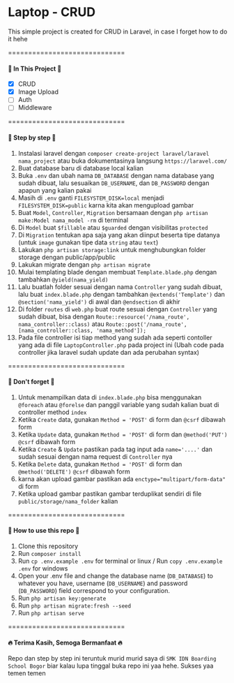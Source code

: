 <h1>Laptop - CRUD</h1>

This simple project is created for CRUD in Laravel, in case I forget how to do it hehe

=============================

<h4>🔰 In This Project 🔰</h4>

- [x] CRUD
- [x] Image Upload
- [ ] Auth
- [ ] Middleware

=============================

<h4>🔰 Step by step 🔰</h4>

1. Instalasi laravel dengan `composer create-project laravel/laravel nama_project` atau buka dokumentasinya langsung `https://laravel.com/`
2. Buat database baru di database local kalian
3. Buka `.env` dan ubah nama `DB_DATABASE` dengan nama database yang sudah dibuat, lalu sesuaikan `DB_USERNAME`, dan `DB_PASSWORD` dengan apapun yang kalian pakai
4. Masih di `.env` ganti `FILESYSTEM_DISK=local` menjadi `FILESYSTEM_DISK=public` karna kita akan mengupload gambar
5. Buat `Model`, `Controller`, `Migration` bersamaan dengan `php artisan make:Model nama_model -rm` di terminal
6. Di `Model` buat `$fillable` atau `$guarded` dengan visibilitas `protected`
7. Di `Migration`  tentukan apa saja yang akan diinput beserta tipe datanya (untuk `image` gunakan tipe data `string` atau `text`)
8. Lakukan `php artisan storage:link` untuk menghubungkan folder storage dengan public/app/public
8. Lakukan migrate dengan `php artisan migrate`
9. Mulai templating blade dengan membuat `Template.blade.php` dengan tambahkan `@yield(nama_yield)`
10. Lalu buatlah folder sesuai dengan nama `Controller` yang sudah dibuat, lalu buat `index.blade.php` dengan tambahkan `@extends('Template')` dan `@section('nama_yield')` di awal dan `@endsection` di akhir
11. Di folder `routes` di `web.php` buat route sesuai dengan `Controller` yang sudah dibuat, bisa dengan `Route::resource('/nama_route', nama_controller::class)` atau `Route::post('/nama_route', [nama_controller::class, 'nama_method']);`
12. Pada file controller isi tiap method yang sudah ada seperti contoller yang ada di file `LaptopController.php` pada project ini (Ubah code pada controller jika laravel sudah update dan ada perubahan syntax)

=============================

<h4>🔰 Don't forget 🔰</h4>

1. Untuk menampilkan data di `index.blade.php` bisa menggunakan `@foreach` atau `@forelse` dan panggil variable yang sudah kalian buat di controller method `index`
2. Ketika `Create` data, gunakan `Method = 'POST'` di form dan `@csrf` dibawah form
3. Ketika `Update` data, gunakan `Method = 'POST'` di form dan `@method('PUT')` `@csrf` dibawah form
4. Ketika `Create` & `Update` pastikan pada tag input ada `name='....'` dan sudah sesuai dengan nama request di `Controller` nya
5. Ketika `Delete` data, gunakan `Method = 'POST'` di form dan `@method('DELETE')` `@csrf` dibawah form
6. karna akan upload gambar pastikan ada `enctype="multipart/form-data"` di form
7. Ketika upload gambar pastikan gambar terduplikat sendiri di file `public/storage/nama_folder` kalian

=============================

<h4>🔰 How to use this repo 🔰</h4>

1. Clone this repository
2. Run `composer install`
3. Run `cp .env.example .env` for terminal or linux / Run `copy .env.example .env` for windows
4. Open your .env file and change the database name (`DB_DATABASE`) to whatever you have, username (`DB_USERNAME`) and password (`DB_PASSWORD`) field correspond to your configuration.
3. Run `php artisan key:generate`
4. Run `php artisan migrate:fresh --seed`
5. Run `php artisan serve`

=============================
<h4>🔥 Terima Kasih, Semoga Bermanfaat 🔥</h4>

Repo dan step by step ini teruntuk murid murid saya di `SMK IDN Boarding School Bogor` biar kalau lupa tinggal buka repo ini yaa hehe. Sukses yaa temen temen
